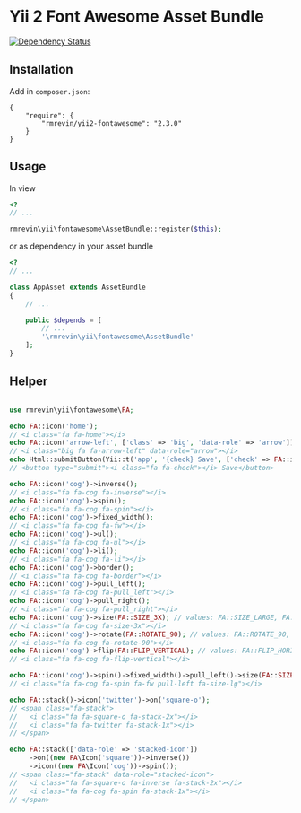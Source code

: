 Yii 2 Font Awesome Asset Bundle
===============================

[![Dependency Status](https://www.versioneye.com/user/projects/54119b799e16229fe00000da/badge.svg?style=flat)](https://www.versioneye.com/user/projects/54119b799e16229fe00000da)

Installation
------------
Add in `composer.json`:
```
{
    "require": {
        "rmrevin/yii2-fontawesome": "2.3.0"
    }
}
```

Usage
-----
In view
```php
<?
// ...

rmrevin\yii\fontawesome\AssetBundle::register($this);

```

or as dependency in your asset bundle
```php
<?
// ...

class AppAsset extends AssetBundle
{
	// ...

	public $depends = [
		// ...
		'\rmrevin\yii\fontawesome\AssetBundle'
	];
}

```

Helper
------
```php

use rmrevin\yii\fontawesome\FA;

echo FA::icon('home');
// <i class="fa fa-home"></i>
echo FA::icon('arrow-left', ['class' => 'big', 'data-role' => 'arrow']);
// <i class="big fa fa-arrow-left" data-role="arrow"></i>
echo Html::submitButton(Yii::t('app', '{check} Save', ['check' => FA::icon('check')]));
// <button type="submit"><i class="fa fa-check"></i> Save</button>

echo FA::icon('cog')->inverse();
// <i class="fa fa-cog fa-inverse"></i>
echo FA::icon('cog')->spin();
// <i class="fa fa-cog fa-spin"></i>
echo FA::icon('cog')->fixed_width();
// <i class="fa fa-cog fa-fw"></i>
echo FA::icon('cog')->ul();
// <i class="fa fa-cog fa-ul"></i>
echo FA::icon('cog')->li();
// <i class="fa fa-cog fa-li"></i>
echo FA::icon('cog')->border();
// <i class="fa fa-cog fa-border"></i>
echo FA::icon('cog')->pull_left();
// <i class="fa fa-cog fa-pull_left"></i>
echo FA::icon('cog')->pull_right();
// <i class="fa fa-cog fa-pull_right"></i>
echo FA::icon('cog')->size(FA::SIZE_3X); // values: FA::SIZE_LARGE, FA::SIZE_2X, FA::SIZE_3X, FA::SIZE_4X, FA::SIZE_5X
// <i class="fa fa-cog fa-size-3x"></i>
echo FA::icon('cog')->rotate(FA::ROTATE_90); // values: FA::ROTATE_90, FA::ROTATE_180, FA::ROTATE_180
// <i class="fa fa-cog fa-rotate-90"></i>
echo FA::icon('cog')->flip(FA::FLIP_VERTICAL); // values: FA::FLIP_HORIZONTAL, FA::FLIP_VERTICAL
// <i class="fa fa-cog fa-flip-vertical"></i>

echo FA::icon('cog')->spin()->fixed_width()->pull_left()->size(FA::SIZE_LARGE);
// <i class="fa fa-cog fa-spin fa-fw pull-left fa-size-lg"></i>

echo FA::stack()->icon('twitter')->on('square-o');
// <span class="fa-stack">
//   <i class="fa fa-square-o fa-stack-2x"></i>
//   <i class="fa fa-twitter fa-stack-1x"></i>
// </span>

echo FA::stack(['data-role' => 'stacked-icon'])
     ->on((new FA\Icon('square'))->inverse())
     ->icon((new FA\Icon('cog'))->spin());
// <span class="fa-stack" data-role="stacked-icon">
//   <i class="fa fa-square-o fa-inverse fa-stack-2x"></i>
//   <i class="fa fa-cog fa-spin fa-stack-1x"></i>
// </span>
```